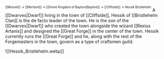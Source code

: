 <sup><sup>[[Mistveil]] → [[Mortend]] → [[Divine Kingdom of Baylore|Baylore]] → [[Cliffside]] → Hessik Bristlehelm</sup></sup>
A [[Dwarves|Dwarf]] living in the town of [[Cliffside]], Hessik of [[Bristlehelm Clan]] is the de facto leader of the town. He is the son of the [[Dwarves|Dwarf]] who created the town alongside the wizard [[Rexius Artanis]] and designed the [[Great Forge]] in the center of the town. Hessik currently runs the [[Great Forge]] and he, along with the rest of the Forgemasters in the town, govern as a type of craftsmen guild. 

![[Hessik_Bristlehelm.webp]]